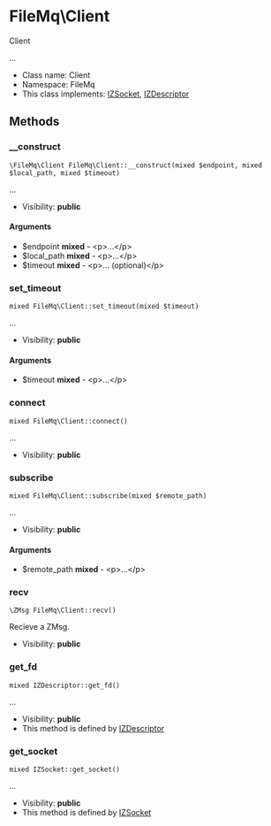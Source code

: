 FileMq\Client
===============

Client

...


* Class name: Client
* Namespace: FileMq
* This class implements: [IZSocket](IZSocket.md), [IZDescriptor](IZDescriptor.md)






Methods
-------


### __construct

    \FileMq\Client FileMq\Client::__construct(mixed $endpoint, mixed $local_path, mixed $timeout)



...

* Visibility: **public**


#### Arguments
* $endpoint **mixed** - &lt;p&gt;...&lt;/p&gt;
* $local_path **mixed** - &lt;p&gt;...&lt;/p&gt;
* $timeout **mixed** - &lt;p&gt;... (optional)&lt;/p&gt;



### set_timeout

    mixed FileMq\Client::set_timeout(mixed $timeout)



...

* Visibility: **public**


#### Arguments
* $timeout **mixed** - &lt;p&gt;...&lt;/p&gt;



### connect

    mixed FileMq\Client::connect()



...

* Visibility: **public**




### subscribe

    mixed FileMq\Client::subscribe(mixed $remote_path)



...

* Visibility: **public**


#### Arguments
* $remote_path **mixed** - &lt;p&gt;...&lt;/p&gt;



### recv

    \ZMsg FileMq\Client::recv()

Recieve a ZMsg.



* Visibility: **public**




### get_fd

    mixed IZDescriptor::get_fd()



...

* Visibility: **public**
* This method is defined by [IZDescriptor](IZDescriptor.md)




### get_socket

    mixed IZSocket::get_socket()



...

* Visibility: **public**
* This method is defined by [IZSocket](IZSocket.md)



